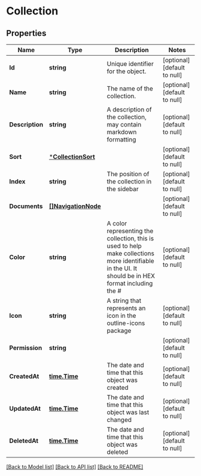 # Collection

## Properties
Name | Type | Description | Notes
------------ | ------------- | ------------- | -------------
**Id** | **string** | Unique identifier for the object. | [optional] [default to null]
**Name** | **string** | The name of the collection. | [optional] [default to null]
**Description** | **string** | A description of the collection, may contain markdown formatting | [optional] [default to null]
**Sort** | [***CollectionSort**](Collection_sort.md) |  | [optional] [default to null]
**Index** | **string** | The position of the collection in the sidebar | [optional] [default to null]
**Documents** | [**[]NavigationNode**](NavigationNode.md) |  | [optional] [default to null]
**Color** | **string** | A color representing the collection, this is used to help make collections more identifiable in the UI. It should be in HEX format including the # | [optional] [default to null]
**Icon** | **string** | A string that represents an icon in the outline-icons package | [optional] [default to null]
**Permission** | **string** |  | [optional] [default to null]
**CreatedAt** | [**time.Time**](time.Time.md) | The date and time that this object was created | [optional] [default to null]
**UpdatedAt** | [**time.Time**](time.Time.md) | The date and time that this object was last changed | [optional] [default to null]
**DeletedAt** | [**time.Time**](time.Time.md) | The date and time that this object was deleted | [optional] [default to null]

[[Back to Model list]](../README.md#documentation-for-models) [[Back to API list]](../README.md#documentation-for-api-endpoints) [[Back to README]](../README.md)

